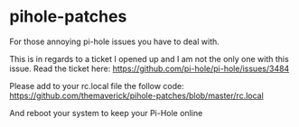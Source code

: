 # pihole-patches
For those annoying pi-hole issues you have to deal with.

This is in regards to a ticket I opened up and I am not the only one with this issue. Read the ticket here:
https://github.com/pi-hole/pi-hole/issues/3484

Please add to your rc.local file the follow code:
https://github.com/themaverick/pihole-patches/blob/master/rc.local

And reboot your system to keep your Pi-Hole online
